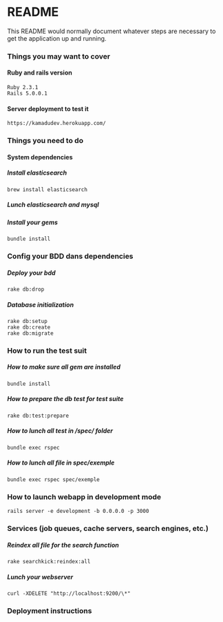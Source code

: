 # README

This README would normally document whatever steps are necessary to get the
application up and running.

### Things you may want to cover
#### Ruby and rails version
    Ruby 2.3.1
    Rails 5.0.0.1
    
#### Server deployment to test it
    https://kamadudev.herokuapp.com/

### Things you need to do
#### System dependencies
##### Install elasticsearch

    brew install elasticsearch

##### Lunch elasticsearch and mysql
##### Install your gems

    bundle install

### Config your BDD dans dependencies

##### Deploy your bdd

    rake db:drop

##### Database initialization

    rake db:setup
    rake db:create
    rake db:migrate

### How to run the test suit

##### How to make sure all gem are installed

    bundle install

##### How to prepare the db test for test suite

    rake db:test:prepare

##### How to lunch all test in /spec/ folder

    bundle exec rspec

##### How to lunch all file in spec/exemple

    bundle exec rspec spec/exemple

### How to launch webapp in development mode

    rails server -e development -b 0.0.0.0 -p 3000

### Services (job queues, cache servers, search engines, etc.)

##### Reindex all file for the search function

    rake searchkick:reindex:all
    
##### Lunch your webserver

    curl -XDELETE "http://localhost:9200/\*"

### Deployment instructions
